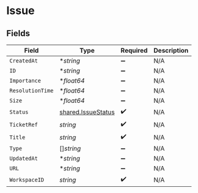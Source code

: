 # Issue


## Fields

| Field                                                           | Type                                                            | Required                                                        | Description                                                     |
| --------------------------------------------------------------- | --------------------------------------------------------------- | --------------------------------------------------------------- | --------------------------------------------------------------- |
| `CreatedAt`                                                     | **string*                                                       | :heavy_minus_sign:                                              | N/A                                                             |
| `ID`                                                            | **string*                                                       | :heavy_minus_sign:                                              | N/A                                                             |
| `Importance`                                                    | **float64*                                                      | :heavy_minus_sign:                                              | N/A                                                             |
| `ResolutionTime`                                                | **float64*                                                      | :heavy_minus_sign:                                              | N/A                                                             |
| `Size`                                                          | **float64*                                                      | :heavy_minus_sign:                                              | N/A                                                             |
| `Status`                                                        | [shared.IssueStatus](../../../pkg/models/shared/issuestatus.md) | :heavy_check_mark:                                              | N/A                                                             |
| `TicketRef`                                                     | *string*                                                        | :heavy_check_mark:                                              | N/A                                                             |
| `Title`                                                         | *string*                                                        | :heavy_check_mark:                                              | N/A                                                             |
| `Type`                                                          | []*string*                                                      | :heavy_minus_sign:                                              | N/A                                                             |
| `UpdatedAt`                                                     | **string*                                                       | :heavy_minus_sign:                                              | N/A                                                             |
| `URL`                                                           | **string*                                                       | :heavy_minus_sign:                                              | N/A                                                             |
| `WorkspaceID`                                                   | *string*                                                        | :heavy_check_mark:                                              | N/A                                                             |